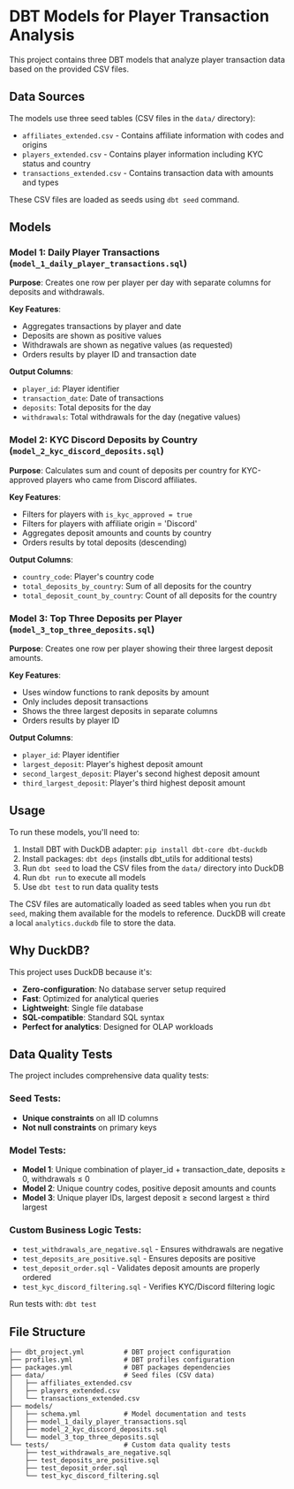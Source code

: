 # DBT Models for Player Transaction Analysis

This project contains three DBT models that analyze player transaction data based on the provided CSV files.

## Data Sources

The models use three seed tables (CSV files in the `data/` directory):
- `affiliates_extended.csv` - Contains affiliate information with codes and origins
- `players_extended.csv` - Contains player information including KYC status and country
- `transactions_extended.csv` - Contains transaction data with amounts and types

These CSV files are loaded as seeds using `dbt seed` command.

## Models

### Model 1: Daily Player Transactions (`model_1_daily_player_transactions.sql`)
**Purpose**: Creates one row per player per day with separate columns for deposits and withdrawals.

**Key Features**:
- Aggregates transactions by player and date
- Deposits are shown as positive values
- Withdrawals are shown as negative values (as requested)
- Orders results by player ID and transaction date

**Output Columns**:
- `player_id`: Player identifier
- `transaction_date`: Date of transactions
- `deposits`: Total deposits for the day
- `withdrawals`: Total withdrawals for the day (negative values)

### Model 2: KYC Discord Deposits by Country (`model_2_kyc_discord_deposits.sql`)
**Purpose**: Calculates sum and count of deposits per country for KYC-approved players who came from Discord affiliates.

**Key Features**:
- Filters for players with `is_kyc_approved = true`
- Filters for players with affiliate origin = 'Discord'
- Aggregates deposit amounts and counts by country
- Orders results by total deposits (descending)

**Output Columns**:
- `country_code`: Player's country code
- `total_deposits_by_country`: Sum of all deposits for the country
- `total_deposit_count_by_country`: Count of all deposits for the country

### Model 3: Top Three Deposits per Player (`model_3_top_three_deposits.sql`)
**Purpose**: Creates one row per player showing their three largest deposit amounts.

**Key Features**:
- Uses window functions to rank deposits by amount
- Only includes deposit transactions
- Shows the three largest deposits in separate columns
- Orders results by player ID

**Output Columns**:
- `player_id`: Player identifier
- `largest_deposit`: Player's highest deposit amount
- `second_largest_deposit`: Player's second highest deposit amount
- `third_largest_deposit`: Player's third highest deposit amount

## Usage

To run these models, you'll need to:

1. Install DBT with DuckDB adapter: `pip install dbt-core dbt-duckdb`
2. Install packages: `dbt deps` (installs dbt_utils for additional tests)
3. Run `dbt seed` to load the CSV files from the `data/` directory into DuckDB
4. Run `dbt run` to execute all models
5. Use `dbt test` to run data quality tests

The CSV files are automatically loaded as seed tables when you run `dbt seed`, making them available for the models to reference. DuckDB will create a local `analytics.duckdb` file to store the data.

## Why DuckDB?

This project uses DuckDB because it's:
- **Zero-configuration**: No database server setup required
- **Fast**: Optimized for analytical queries
- **Lightweight**: Single file database
- **SQL-compatible**: Standard SQL syntax
- **Perfect for analytics**: Designed for OLAP workloads

## Data Quality Tests

The project includes comprehensive data quality tests:

### **Seed Tests:**
- **Unique constraints** on all ID columns
- **Not null constraints** on primary keys

### **Model Tests:**
- **Model 1**: Unique combination of player_id + transaction_date, deposits ≥ 0, withdrawals ≤ 0
- **Model 2**: Unique country codes, positive deposit amounts and counts
- **Model 3**: Unique player IDs, largest deposit ≥ second largest ≥ third largest

### **Custom Business Logic Tests:**
- `test_withdrawals_are_negative.sql` - Ensures withdrawals are negative
- `test_deposits_are_positive.sql` - Ensures deposits are positive  
- `test_deposit_order.sql` - Validates deposit amounts are properly ordered
- `test_kyc_discord_filtering.sql` - Verifies KYC/Discord filtering logic

Run tests with: `dbt test`

## File Structure

```
├── dbt_project.yml          # DBT project configuration
├── profiles.yml             # DBT profiles configuration
├── packages.yml             # DBT packages dependencies
├── data/                    # Seed files (CSV data)
│   ├── affiliates_extended.csv
│   ├── players_extended.csv
│   └── transactions_extended.csv
├── models/
│   ├── schema.yml           # Model documentation and tests
│   ├── model_1_daily_player_transactions.sql
│   ├── model_2_kyc_discord_deposits.sql
│   └── model_3_top_three_deposits.sql
└── tests/                   # Custom data quality tests
    ├── test_withdrawals_are_negative.sql
    ├── test_deposits_are_positive.sql
    ├── test_deposit_order.sql
    └── test_kyc_discord_filtering.sql
```
